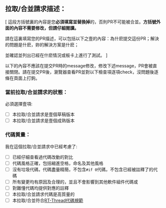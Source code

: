 ## 拉取/合並請求描述：

[
這段方括號裏的內容是您**必須填寫並替換掉**的，否則PR不可能被合並。**方括號外面的內容不需要修改，但請仔細閱讀。**

請在這裏填寫您的PR描述，可以包括以下之壹的內容：為什麽提交這份PR；解決的問題是什麽，妳的解決方案是什麽；

並確認並列出已經在什麽情況或板卡上進行了測試。
]

以下的內容不應該在提交PR時的message修改，修改下述message，PR會被直接關閉。請在提交PR後，瀏覽器查看PR並對以下檢查項逐項check，沒問題後逐條在頁面上打鉤。

### 當前拉取/合並請求的狀態：

必須選擇壹項:

- [ ] 本拉取/合並請求是壹個草稿版本
- [ ] 本拉取/合並請求是壹個成熟版本

### 代碼質量：

我在這個拉取/合並請求中已經考慮了:

- [ ] 已經仔細查看過代碼改動的對比
- [ ] 代碼風格正確，包括縮進空格，命名及其他風格
- [ ] 沒有垃圾代碼，代碼盡量精簡，不包含`#if 0`代碼，不包含已經被註釋了的代碼
- [ ] 所有變更均有原因及合理的，並且不會影響到其他軟件組件代碼或
- [ ] 對難懂代碼均提供對應的註釋
- [ ] 本拉取/合並請求代碼是高質量的
- [ ] 本拉取/合並符合[RT-Thread代碼規範](../documentation/coding_style_cn.md)

